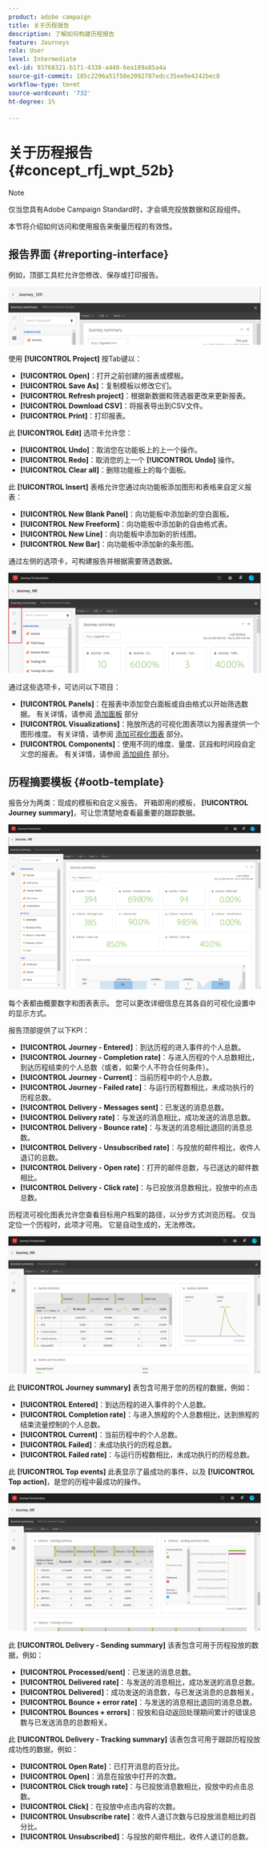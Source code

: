 ```yaml
---
product: adobe campaign
title: 关于历程报告
description: 了解如何构建历程报告
feature: Journeys
role: User
level: Intermediate
exl-id: 93768321-b171-4338-a440-6ea189a85a4a
source-git-commit: 185c2296a51f58e2092787edcc35ee9e4242bec8
workflow-type: tm+mt
source-wordcount: '732'
ht-degree: 1%

---
```


# 关于历程报告 {#concept_rfj_wpt_52b}

>[!NOTE]
>
>仅当您具有Adobe Campaign Standard时，才会填充投放数据和区段组件。

本节将介绍如何访问和使用报告来衡量历程的有效性。

## 报告界面 {#reporting-interface}

例如，顶部工具栏允许您修改、保存或打印报告。

![](../assets/dynamic_report_toolbar.png)

使用 **[!UICONTROL Project]** 按Tab键以：

* **[!UICONTROL Open]**：打开之前创建的报表或模板。
* **[!UICONTROL Save As]**：复制模板以修改它们。
* **[!UICONTROL Refresh project]**：根据新数据和筛选器更改来更新报表。
* **[!UICONTROL Download CSV]**：将报表导出到CSV文件。
* **[!UICONTROL Print]**：打印报表。

此 **[!UICONTROL Edit]** 选项卡允许您：

* **[!UICONTROL Undo]**：取消您在功能板上的上一个操作。
* **[!UICONTROL Redo]**：取消您的上一个 **[!UICONTROL Undo]** 操作。
* **[!UICONTROL Clear all]**：删除功能板上的每个面板。

此 **[!UICONTROL Insert]** 表格允许您通过向功能板添加图形和表格来自定义报表：

* **[!UICONTROL New Blank Panel]**：向功能板中添加新的空白面板。
* **[!UICONTROL New Freeform]**：向功能板中添加新的自由格式表。
* **[!UICONTROL New Line]**：向功能板中添加新的折线图。
* **[!UICONTROL New Bar]**：向功能板中添加新的条形图。

通过左侧的选项卡，可构建报告并根据需要筛选数据。

![](../assets/dynamic_report_interface.png)

通过这些选项卡，可访问以下项目：

* **[!UICONTROL Panels]**：在报表中添加空白面板或自由格式以开始筛选数据。 有关详情，请参阅 [添加面板](../reporting/creating-your-journey-reports.md#adding-panels) 部分
* **[!UICONTROL Visualizations]**：拖放所选的可视化图表项以为报表提供一个图形维度。 有关详情，请参阅 [添加可视化图表](../reporting/creating-your-journey-reports.md#adding-visualizations) 部分。
* **[!UICONTROL Components]**：使用不同的维度、量度、区段和时间段自定义您的报表。 有关详情，请参阅 [添加组件](../reporting/creating-your-journey-reports.md#adding-components) 部分。

## 历程摘要模板 {#ootb-template}

报告分为两类：现成的模板和自定义报告。
开箱即用的模板， **[!UICONTROL Journey summary]**，可让您清楚地查看最重要的跟踪数据。

![](../assets/dynamic_report_journey_8.png)

每个表都由概要数字和图表表示。 您可以更改详细信息在其各自的可视化设置中的显示方式。

报告顶部提供了以下KPI：

* **[!UICONTROL Journey - Entered]**：到达历程的进入事件的个人总数。
* **[!UICONTROL Journey - Completion rate]**：与进入历程的个人总数相比，到达历程结束的个人总数（或者，如果个人不符合任何条件）。
* **[!UICONTROL Journey - Current]**：当前历程中的个人总数。
* **[!UICONTROL Journey - Failed rate]**：与运行历程数相比，未成功执行的历程总数。
* **[!UICONTROL Delivery - Messages sent]**：已发送的消息总数。
* **[!UICONTROL Delivery rate]**：与发送的消息相比，成功发送的消息总数。
* **[!UICONTROL Delivery - Bounce rate]**：与发送的消息相比退回的消息总数。
* **[!UICONTROL Delivery - Unsubscribed rate]**：与投放的邮件相比，收件人退订的总数。
* **[!UICONTROL Delivery - Open rate]**：打开的邮件总数，与已送达的邮件数相比。
* **[!UICONTROL Delivery - Click rate]**：与已投放消息数相比，投放中的点击总数。

历程流可视化图表允许您查看目标用户档案的路径，以分步方式浏览历程。 仅当定位一个历程时，此项才可用。 它是自动生成的，无法修改。

![](../assets/dynamic_report_journey_10.png)

此 **[!UICONTROL Journey summary]** 表包含可用于您的历程的数据，例如：

* **[!UICONTROL Entered]**：到达历程的进入事件的个人总数。
* **[!UICONTROL Completion rate]**：与进入旅程的个人总数相比，达到旅程的结束流量控制的个人总数。
* **[!UICONTROL Current]**：当前历程中的个人总数。
* **[!UICONTROL Failed]**：未成功执行的历程总数。
* **[!UICONTROL Failed rate]**：与运行历程数相比，未成功执行的历程总数。

此 **[!UICONTROL Top events]** 此表显示了最成功的事件，以及 **[!UICONTROL Top action]**，是您的历程中最成功的操作。

![](../assets/dynamic_report_journey_11.png)

此 **[!UICONTROL Delivery - Sending summary]** 该表包含可用于历程投放的数据，例如：

* **[!UICONTROL Processed/sent]**：已发送的消息总数。
* **[!UICONTROL Delivered rate]**：与发送的消息相比，成功发送的消息总数。
* **[!UICONTROL Delivered]**：成功发送的消息数，与已发送消息的总数相关。
* **[!UICONTROL Bounce + error rate]**：与发送的消息相比退回的消息总数。
* **[!UICONTROL Bounces + errors]**：投放和自动返回处理期间累计的错误总数与已发送消息的总数相关。

此 **[!UICONTROL Delivery - Tracking summary]** 该表包含可用于跟踪历程投放成功性的数据，例如：

* **[!UICONTROL Open Rate]**：已打开消息的百分比。
* **[!UICONTROL Open]**：消息在投放中打开的次数。
* **[!UICONTROL Click trough rate]**：与已投放消息数相比，投放中的点击总数。
* **[!UICONTROL Click]**：在投放中点击内容的次数。
* **[!UICONTROL Unsubscribe rate]**：收件人退订次数与已投放消息相比的百分比。
* **[!UICONTROL Unsubscribed]**：与投放的邮件相比，收件人退订的总数。
